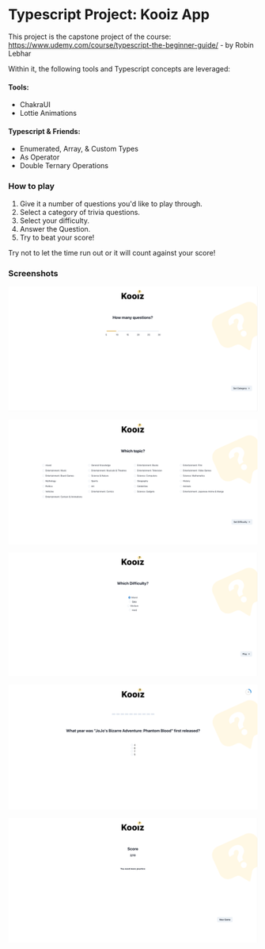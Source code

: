 # Typescript Project: Kooiz App

This project is the capstone project of the course: https://www.udemy.com/course/typescript-the-beginner-guide/ - by Robin Lebhar

Within it, the following tools and Typescript concepts are leveraged:

#### Tools:

- ChakraUI
- Lottie Animations

#### Typescript & Friends:

- Enumerated, Array, & Custom Types
- As Operator
- Double Ternary Operations

### How to play

1. Give it a number of questions you'd like to play through.
2. Select a category of trivia questions.
3. Select your difficulty.
4. Answer the Question.
5. Try to beat your score!

Try not to let the time run out or it will count against your score!

### Screenshots

![Give it a number of questions you'd like to play through. - Screen](./public/SetQuestions.png)

![Select a category of trivia questions. - Screen](./public/SetCategories.png)

![Select your difficulty. - Screen](./public/Difficulty.png)

![Answer the Question. - Screen](./public/Play.png)

![Try to beat your score! - Screen](./public/Score.png)
